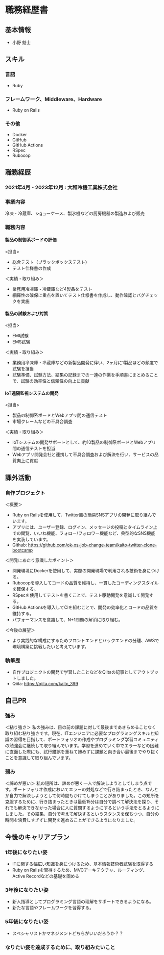 # 職務経歴書

## 基本情報
- 小野 魁士

## スキル
### 言語
- Ruby

### フレームワーク、Middleware、Hardware
- Ruby on Rails

### その他
- Docker
- GitHub
- GitHub Actions
- RSpec
- Rubocop

## 職務経歴
### 2021年4月 - 2023年12月 : 大和冷機工業株式会社
### 事業内容
冷凍・冷蔵庫、シgョーケース、製氷機などの厨房機器の製造および販売
### 職務内容
#### 製品の制御系ボードの評価
<担当>
- 総合テスト（ブラックボックステスト）
- テスト仕様書の作成

＜実績・取り組み＞
- 業務用冷凍庫・冷蔵庫など4製品をテスト
- 網羅性の確保に重点を置いてテスト仕様書を作成し、動作確認とバグチェックを実施

#### 製品の試験および対策
<担当>
- EMI試験
- EMS試験

＜実績・取り組み＞
- 業務用冷凍庫・冷蔵庫などの新製品開発に伴い、2ヶ月に1製品ほどの頻度で試験を担当
- 試験準備、試験方法、結果の記録までの一連の作業を手順書にまとめることで、試験の効率性と信頼性の向上に貢献

#### IoT遠隔監視システムの開発
<担当>
- 製品の制御系ボードとWebアプリ間の通信テスト
- 市場クレームなどの不具合調査

＜実績・取り組み＞
- IoTシステムの開発サポートとして、約10製品の制御系ボードとWebアプリ間の通信テストを担当
- Webアプリ開発会社と連携して不具合調査および解決を行い、サービスの品質向上に貢献

## 課外活動
### 自作プロジェクト
＜概要＞
- Ruby on Railsを使用して、Twitter風の簡易SNSアプリの開発に取り組んでいます。
- アプリには、ユーザー登録、ログイン、メッセージの投稿とタイムライン上での閲覧、いいね機能、フォロー/フォロワー機能など、典型的なSNS機能を実装しています。
- Github: https://github.com/ok-os-job-change-team/kaito-twitter-clone-bootcamp

＜開発にあたり意識したポイント＞
- 開発環境にDockerを使用して、実際の開発現場で利用される技術を身につける。
- Rubocopを導入してコードの品質を維持し、一貫したコーディングスタイルを確保する。
- RSpecを使用してテストを書くことで、テスト駆動開発を意識して開発する。
- GitHub Actionsを導入してCIを組むことで、開発の効率化とコードの品質を維持する。
- パフォーマンスを意識して、N+1問題の解消に取り組む。

＜今後の展望＞
- より実践的な構成にするためフロントエンドとバックエンドの分離、AWSで環境構築に挑戦したいと考えています。

### 執筆歴
- 自作プロジェクトの開発で学習したことなどをQiitaの記事としてアウトプットしました。
- Qiita: https://qiita.com/kaito_399

## 自己PR
### 強み
＜粘り強さ＞
私の強みは、目の前の課題に対して最後まであきらめることなく取り組む粘り強さです。現在、ITエンジニアに必要なプログラミングスキルと知識の習得を目指して、ポートフォリオの作成やプログラミング学習コミュニティの勉強会に継続して取り組んでいます。学習を進めていく中でエラーなどの困難に直面した際にも、試行錯誤を重ねて諦めずに課題と向き合い最後までやり抜くことを意識して取り組んでいます。
    
### 弱み
＜諦めが悪い＞
私の短所は、諦めが悪く一人で解決しようとしてしまう点です。ポートフォリオ作成においてエラーの対処などで行き詰まったとき、なんとか自力で解決しようとして何時間もかけてしまうことがありました。この短所を克服するために、行き詰まったときは最低15分は自分で調べて解決法を探り、それでも解決できなかった場合に人に質問するようにするという手法をとるようにしました。その結果、自分で考えて解決するというスタンスを保ちつつ、自分の時間を浪費しすぎずに開発を進めることができるようになりました。

## 今後のキャリアプラン
### 1年後になりたい姿
- ITに関する幅広い知識を身につけるため、基本情報技術者試験を取得する
- Ruby on Railsを習得するため、MVCアーキテクチャ、ルーティング、Active Recordなどの基礎を固める

### 3年後になりたい姿
- 新人指導としてプログラミング言語の理解をサポートできるようになる。
- 新たな言語やフレームワークを習得する。

### 5年後になりたい姿
- スペシャリストかマネジメントどちらがいいだろうか？？

### なりたい姿を達成するために、取り組みたいこと